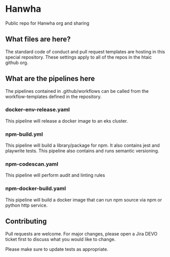 # Hanwha

Public repo for Hanwha org and sharing

## What files are here?

The standard code of conduct and pull request templates are hosting in this special repository. These settings apply to all
of the repos in the htaic github org.

## What are the pipelines here

The pipelines contained in .github/workflows can be called from the workflow-templates defined in the repository.

### docker-env-release.yaml

This pipeline will release a docker image to an eks cluster.

### npm-build.yml

This pipeline will build a library/package for npm. It also contains jest and playwrite tests.
This pipeline also contains and runs semantic versioning.

### npm-codescan.yaml

This pipeline will perform audit and linting rules

### npm-docker-build.yaml

This pipeline will build a docker image that can run npm source via npm or python http service.

## Contributing

Pull requests are welcome. For major changes, please open a Jira DEVO ticket first to discuss what you would like to change.

Please make sure to update tests as appropriate.

